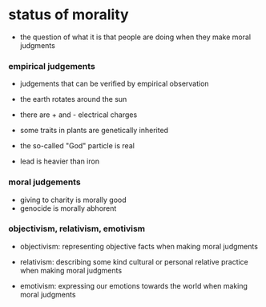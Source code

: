 # status of morality

- the question of what it is that people are doing when they make moral judgments

### empirical judgements

- judgements that can be verified by empirical observation

- the earth rotates around the sun
- there are + and - electrical charges
- some traits in plants are genetically inherited
- the so-called "God" particle is real
- lead is heavier than iron


### moral judgements

- giving to charity is morally good
- genocide is morally abhorent


### objectivism, relativism, emotivism

- objectivism: representing objective facts when making moral judgments

- relativism: describing some kind cultural or personal relative practice when making moral judgments

- emotivism: expressing our emotions towards the world when making moral judgments
